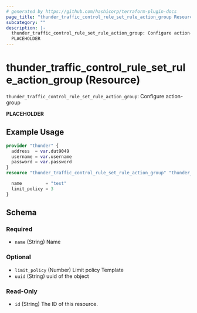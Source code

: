 ```yaml
---
# generated by https://github.com/hashicorp/terraform-plugin-docs
page_title: "thunder_traffic_control_rule_set_rule_action_group Resource - terraform-provider-thunder"
subcategory: ""
description: |-
  thunder_traffic_control_rule_set_rule_action_group: Configure action-group
  PLACEHOLDER
---
```


# thunder_traffic_control_rule_set_rule_action_group (Resource)

`thunder_traffic_control_rule_set_rule_action_group`: Configure action-group

__PLACEHOLDER__

## Example Usage

```terraform
provider "thunder" {
  address  = var.dut9049
  username = var.username
  password = var.password
}
resource "thunder_traffic_control_rule_set_rule_action_group" "thunder_traffic_control_rule_set_rule_action_group" {

  name         = "test"
  limit_policy = 3
}
```

<!-- schema generated by tfplugindocs -->
## Schema

### Required

- `name` (String) Name

### Optional

- `limit_policy` (Number) Limit policy Template
- `uuid` (String) uuid of the object

### Read-Only

- `id` (String) The ID of this resource.


